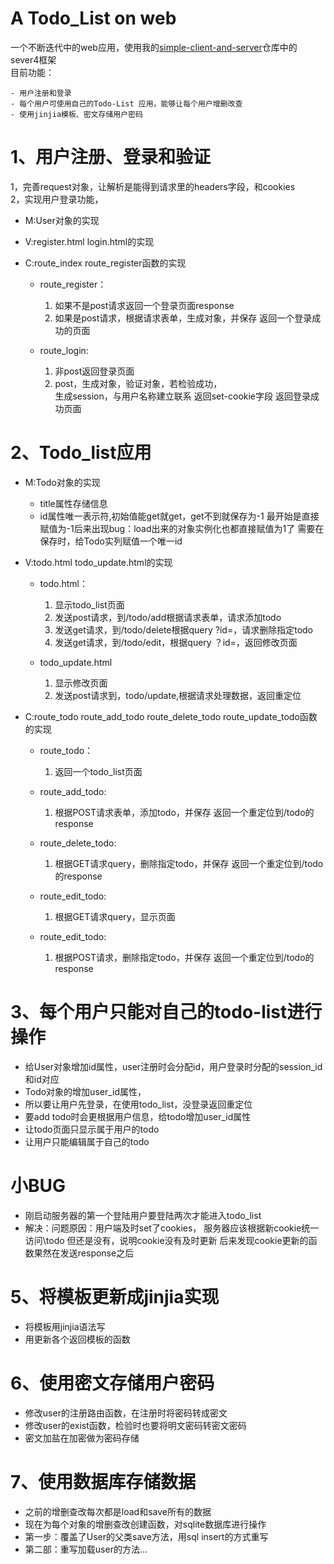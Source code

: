 # A Todo_List on web 
一个不断迭代中的web应用，使用我的[simple-client-and-server](https://github.com/ZjoeyZ/simple-client-and-sever)仓库中的sever4框架  
目前功能：
  
    - 用户注册和登录  
    - 每个用户可使用自己的Todo-List 应用，能够让每个用户增删改查  
    - 使用jinjia模板、密文存储用户密码

# 1、用户注册、登录和验证
1，完善request对象，让解析是能得到请求里的headers字段，和cookies  
2，实现用户登录功能，
   - M:User对象的实现 
   - V:register.html login.html的实现
   - C:route_index route_register函数的实现
     
        - route_register：
            1. 如果不是post请求返回一个登录页面response
            2. 如果是post请求，根据请求表单，生成对象，并保存
               返回一个登录成功的页面 
                         
        - route_login:
            1. 非post返回登录页面
            2. post，生成对象，验证对象，若检验成功，  
            生成session，与用户名称建立联系
                返回set-cookie字段
                返回登录成功页面
                
# 2、Todo_list应用         
   - M:Todo对象的实现 
        - title属性存储信息
        - id属性唯一表示符,初始值能get就get，get不到就保存为-1
          最开始是直接赋值为-1后来出现bug：load出来的对象实例化也都直接赋值为1了
          需要在保存时，给Todo实列赋值一个唯一id
        
   - V:todo.html todo_update.html的实现
       - todo.html：
            1. 显示todo_list页面
            2. 发送post请求，到/todo/add根据请求表单，请求添加todo
            3. 发送get请求，到/todo/delete根据query ?id=，请求删除指定todo
            4. 发送get请求，到/todo/edit，根据query ？id=，返回修改页面
            
       - todo_update.html    
            1. 显示修改页面
            2. 发送post请求到，todo/update,根据请求处理数据，返回重定位
                          
   - C:route_todo route_add_todo route_delete_todo route_update_todo函数的实现   
        - route_todo：
            1. 返回一个todo_list页面
                         
        - route_add_todo:
            1. 根据POST请求表单，添加todo，并保存
               返回一个重定位到/todo的response
               
        - route_delete_todo:
            1. 根据GET请求query，删除指定todo，并保存
               返回一个重定位到/todo的response
        
        - route_edit_todo:
            1. 根据GET请求query，显示页面
            
        - route_edit_todo:    
            1. 根据POST请求，删除指定todo，并保存
               返回一个重定位到/todo的response
        
# 3、每个用户只能对自己的todo-list进行操作 
   - 给User对象增加id属性，user注册时会分配id，用户登录时分配的session_id和id对应
   - Todo对象的增加user_id属性，
   - 所以要让用户先登录，在使用todo_list，没登录返回重定位
   -    要add todo时会更根据用户信息，给todo增加user_id属性
   -    让todo页面只显示属于用户的todo
   -    让用户只能编辑属于自己的todo

# 小BUG
   - 刚启动服务器的第一个登陆用户要登陆两次才能进入todo_list
   - 解决：问题原因：用户端及时set了cookies，
                   服务器应该根据新cookie统一访问\todo
                   但还是没有，说明cookie没有及时更新
                   后来发现cookie更新的函数果然在发送response之后
                   
# 5、将模板更新成jinjia实现  
   - 将模板用jinjia语法写
   - 用更新各个返回模板的函数
   
# 6、使用密文存储用户密码
   - 修改user的注册路由函数，在注册时将密码转成密文
   - 修改user的exist函数，检验时也要将明文密码转密文密码
   - 密文加盐在加密做为密码存储
   
# 7、使用数据库存储数据
   - 之前的增删查改每次都是load和save所有的数据
   - 现在为每个对象的增删查改创建函数，对sqlite数据库进行操作
   - 第一步：覆盖了User的父类save方法，用sql insert的方式重写
   - 第二部：重写加载user的方法...
